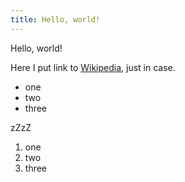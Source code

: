 ```yaml
---
title: Hello, world!
---
```


Hello, world!

Here I put link to [Wikipedia](https://en.wikipedia.org/), just in case.

 - one
 - two
 - three

zZzZ

1. one
2. two
3. three
